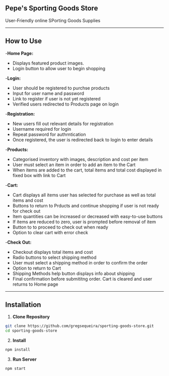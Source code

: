 ## Pepe's Sporting Goods Store

User-Friendly online SPorting Goods Supplies

---

## How to Use

-**Home Page:**

- Displays featured product images.
- Login button to allow user to begin shopping

-**Login:**

- User should be registered to purchse products
- Input for user name and password
- Link to register if user is not yet registered
- Verified users redirected to Products page on login

-**Registration:**

- New users fill out relevant details for registration
- Username required for login
- Repeat password for authrntication
- Once registered, the user is redirected back to login to enter details

-**Products:**

- Categorised inventory with images, description and cost per item
- User must select an item in order to add an item to the Cart
- When items are added to the cart, total items and total cost displayed in fixed box with link to Cart

-**Cart:**

- Cart displays all items user has selected for purchase as well as total items and cost
- Buttons to return to Prducts and continue shopping if user is not ready for check out
- Item quantities can be increased or decreased with easy-to-use buttons
- If items are reduced to zero, user is prompted before removal of item
- Button to to proceed to check out when ready
- Option to clear cart with error check

-**Check Out:**

- Checkout displays total items and cost
- Radio buttons to select shipping method
- User must select a shipping method in order to confirm the order
- Option to return to Cart
- Shipping Methods help button displays info about shipping
- Final confirmation before submititng order. Cart is cleared and user returns to Home page

---

## Installation

1. **Clone Repository**

```bash
git clone https://github.com/gregsequeira/sporting-goods-store.git
cd sporting-goods-store
```

2. **Install**

```bash
npm install
```

3. **Run Server**

```bash
npm start
```
